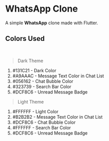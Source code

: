 # WhatsApp Clone

A simple **WhatsApp** clone made with Flutter.

## Colors Used
<br>

> Dark Theme
1.  #131C21 - Dark Color
2.  #A9AAAC - Message Text Color in Chat List
3.  #056162 - Chat Bubble Color
4.  #323739 - Search Bar Color
5.  #DCF8C6 - Unread Message Badge

> Light Theme
1. #FFFFFF - Light Color
2. #B2B2B2 - Message Text Color in Chat List
3. #DCF8C6 - Chat Bubble Color
4. #FFFFFF - Search Bar Color
5. #DCF8C6 - Unread Message Badge
